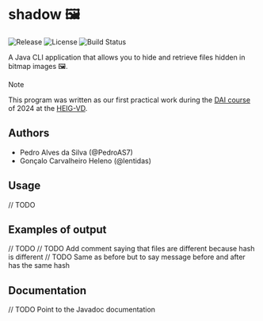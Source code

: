 # shadow 🖼

![Release](https://img.shields.io/github/v/release/lentidas/DAI-2425-PW1?style=for-the-badge) ![License](https://img.shields.io/github/license/lentidas/DAI-2425-PW1?style=for-the-badge)
 ![Build Status](https://img.shields.io/github/actions/workflow/status/lentidas/DAI-2425-PW1/build.yaml?style=for-the-badge)


A Java CLI application that allows you to hide and retrieve files hidden in bitmap images 🖼.

> [!NOTE]
> This program was written as our first practical work during the [DAI course](https://github.com/heig-vd-dai-course/heig-vd-dai-course/tree/main) of 2024 at the [HEIG-VD](https://heig-vd.ch).

## Authors

- Pedro Alves da Silva (@PedroAS7)
- Gonçalo Carvalheiro Heleno (@lentidas)

## Usage

// TODO

## Examples of output

// TODO
// TODO Add comment saying that files are different because hash is different
// TODO Same as before but to say message before and after has the same hash

## Documentation

// TODO Point to the Javadoc documentation 


